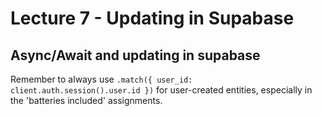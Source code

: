 # Lecture 7 - Updating in Supabase

## Async/Await and updating in supabase 

Remember to always use `.match({ user_id: client.auth.session().user.id })`  for user-created entities, especially in the 'batteries included' assignments.
